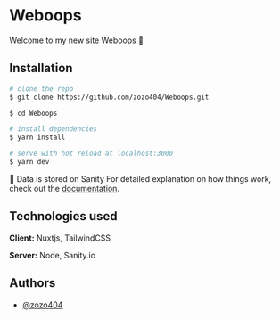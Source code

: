 # Weboops
Welcome to my new site Weboops 👋

<!-- Access: [weboops.netlify.app](https://weboops.netlify.app) -->
## Installation

```bash
# clone the repo
$ git clone https://github.com/zozo404/Weboops.git

$ cd Weboops

# install dependencies
$ yarn install

# serve with hot reload at localhost:3000
$ yarn dev

```
🔌 Data is stored on Sanity
For detailed explanation on how things work, check out the [documentation](https://nuxtjs.org).


## Technologies used

**Client:** Nuxtjs, TailwindCSS

**Server:** Node, Sanity.io


## Authors

- [@zozo404](https://www.github.com/zozo404)